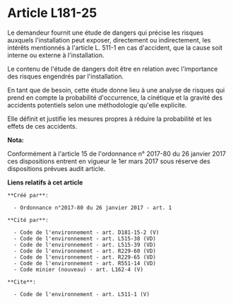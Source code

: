 # Article L181-25

Le demandeur fournit une étude de dangers qui précise les risques auxquels l'installation peut exposer, directement ou
indirectement, les intérêts mentionnés à l'article L. 511-1 en cas d'accident, que la cause soit interne ou externe à
l'installation. 

Le contenu de l'étude de dangers doit être en relation avec l'importance des risques engendrés par l'installation. 

En tant que de besoin, cette étude donne lieu à une analyse de risques qui prend en compte la probabilité d'occurrence, la
cinétique et la gravité des accidents potentiels selon une méthodologie qu'elle explicite. 

Elle définit et justifie les mesures propres à réduire la probabilité et les effets de ces accidents.

**Nota:**

Conformément à l'article 15 de l'ordonnance n° 2017-80 du 26 janvier 2017 ces dispositions entrent en vigueur le 1er mars
2017 sous réserve des dispositions prévues audit article.

**Liens relatifs à cet article**

	**Créé par**:

	  - Ordonnance n°2017-80 du 26 janvier 2017 - art. 1

	**Cité par**:

	  - Code de l'environnement - art. D181-15-2 (V)
	  - Code de l'environnement - art. L515-38 (VD)
	  - Code de l'environnement - art. L515-39 (VD)
	  - Code de l'environnement - art. R229-60 (VD)
	  - Code de l'environnement - art. R229-65 (VD)
	  - Code de l'environnement - art. R551-14 (VD)
	  - Code minier (nouveau) - art. L162-4 (V)

	**Cite**:

	  - Code de l'environnement - art. L511-1 (V)
